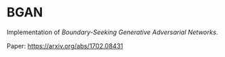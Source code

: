 # BGAN
Implementation of _Boundary-Seeking Generative Adversarial Networks_.

Paper: https://arxiv.org/abs/1702.08431